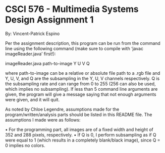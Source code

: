 # CSCI 576 - Multimedia Systems Design Assignment 1

By: Vincent-Patrick Espino

Per the assignment description, this program can be run from the command line using the following command (make sure to compile with ‘javac imageReader.java’ first!):

imageReader.java path-to-image Y U V Q

where path-to-image can be a relative or absolute file path to a .rgb file and Y, U, V, and Q are the subsampling in the Y, U, V channels respectively. Q is the subsampling rate and can range from 0 to 255 (256 can also be used, which implies no subsampling). If less than 5 command line arguments are given, the program will give a message saying that not enough arguments were given, and it will quit.

As noted by Chloe Legendre, assumptions made for the program/written/analysis parts should be listed in this README file. The assumptions I made were as follows:

• For the programming part, all images are of a fixed width and height of 352 and 288 pixels, respectively.
• If Q is 0, I perform subsampling as if Q were equal to 1 (which results in a completely blank/black image), since Q = 0 implies no colors.

